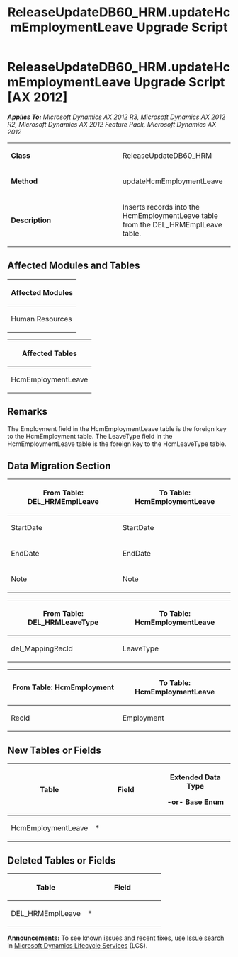 ﻿---
title: ReleaseUpdateDB60_HRM.updateHcmEmploymentLeave Upgrade Script
TOCTitle: ReleaseUpdateDB60_HRM.updateHcmEmploymentLeave Upgrade Script
ms:assetid: fb91f0c2-82c1-46d3-de47-882b84555bbb
ms:mtpsurl: https://msdn.microsoft.com/en-us/library/JJ720087(v=AX.60)
ms:contentKeyID: 49712393
ms.date: 05/18/2015
mtps_version: v=AX.60
---

# ReleaseUpdateDB60\_HRM.updateHcmEmploymentLeave Upgrade Script [AX 2012]


_**Applies To:** Microsoft Dynamics AX 2012 R3, Microsoft Dynamics AX 2012 R2, Microsoft Dynamics AX 2012 Feature Pack, Microsoft Dynamics AX 2012_

<table>
<colgroup>
<col style="width: 50%" />
<col style="width: 50%" />
</colgroup>
<tbody>
<tr class="odd">
<td><p><strong>Class</strong></p></td>
<td><p>ReleaseUpdateDB60_HRM</p></td>
</tr>
<tr class="even">
<td><p><strong>Method</strong></p></td>
<td><p>updateHcmEmploymentLeave</p></td>
</tr>
<tr class="odd">
<td><p><strong>Description</strong></p></td>
<td><p>Inserts records into the HcmEmploymentLeave table from the DEL_HRMEmplLeave table.</p></td>
</tr>
</tbody>
</table>


## Affected Modules and Tables

<table>
<colgroup>
<col style="width: 100%" />
</colgroup>
<thead>
<tr class="header">
<th><p>Affected Modules</p></th>
</tr>
</thead>
<tbody>
<tr class="odd">
<td><p>Human Resources</p></td>
</tr>
</tbody>
</table>


<table>
<colgroup>
<col style="width: 100%" />
</colgroup>
<thead>
<tr class="header">
<th><p>Affected Tables</p></th>
</tr>
</thead>
<tbody>
<tr class="odd">
<td><p>HcmEmploymentLeave</p></td>
</tr>
</tbody>
</table>


## Remarks

The Employment field in the HcmEmploymentLeave table is the foreign key to the HcmEmployment table. The LeaveType field in the HcmEmploymentLeave table is the foreign key to the HcmLeaveType table.

## Data Migration Section

<table>
<colgroup>
<col style="width: 50%" />
<col style="width: 50%" />
</colgroup>
<thead>
<tr class="header">
<th><p>From Table: DEL_HRMEmplLeave</p></th>
<th><p>To Table: HcmEmploymentLeave</p></th>
</tr>
</thead>
<tbody>
<tr class="odd">
<td><p>StartDate</p></td>
<td><p>StartDate</p></td>
</tr>
<tr class="even">
<td><p>EndDate</p></td>
<td><p>EndDate</p></td>
</tr>
<tr class="odd">
<td><p>Note</p></td>
<td><p>Note</p></td>
</tr>
</tbody>
</table>


<table>
<colgroup>
<col style="width: 50%" />
<col style="width: 50%" />
</colgroup>
<thead>
<tr class="header">
<th><p>From Table: DEL_HRMLeaveType</p></th>
<th><p>To Table: HcmEmploymentLeave</p></th>
</tr>
</thead>
<tbody>
<tr class="odd">
<td><p>del_MappingRecId</p></td>
<td><p>LeaveType</p></td>
</tr>
</tbody>
</table>


<table>
<colgroup>
<col style="width: 50%" />
<col style="width: 50%" />
</colgroup>
<thead>
<tr class="header">
<th><p>From Table: HcmEmployment</p></th>
<th><p>To Table: HcmEmploymentLeave</p></th>
</tr>
</thead>
<tbody>
<tr class="odd">
<td><p>RecId</p></td>
<td><p>Employment</p></td>
</tr>
</tbody>
</table>


## New Tables or Fields

<table>
<colgroup>
<col style="width: 33%" />
<col style="width: 33%" />
<col style="width: 33%" />
</colgroup>
<thead>
<tr class="header">
<th><p>Table</p></th>
<th><p>Field</p></th>
<th><p>Extended Data Type</p>
<p>-or- Base Enum</p></th>
</tr>
</thead>
<tbody>
<tr class="odd">
<td><p>HcmEmploymentLeave</p></td>
<td><p>*</p></td>
<td><p></p></td>
</tr>
</tbody>
</table>


## Deleted Tables or Fields

<table>
<colgroup>
<col style="width: 50%" />
<col style="width: 50%" />
</colgroup>
<thead>
<tr class="header">
<th><p>Table</p></th>
<th><p>Field</p></th>
</tr>
</thead>
<tbody>
<tr class="odd">
<td><p>DEL_HRMEmplLeave</p></td>
<td><p>*</p></td>
</tr>
</tbody>
</table>

  
**Announcements:** To see known issues and recent fixes, use [Issue search](http://go.microsoft.com/fwlink/?linkid=389258) in [Microsoft Dynamics Lifecycle Services](http://go.microsoft.com/fwlink/?linkid=306505) (LCS).

